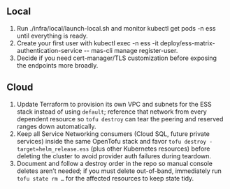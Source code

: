 ## Local

1. Run ./infra/local/launch-local.sh and monitor kubectl get pods -n ess until everything is ready.
2. Create your first user with kubectl exec -n ess -it deploy/ess-matrix-authentication-service -- mas-cli manage register-user.
3. Decide if you need cert-manager/TLS customization before exposing the endpoints more broadly.

## Cloud

1. Update Terraform to provision its own VPC and subnets for the ESS stack instead of using `default`; reference that network from every dependent resource so `tofu destroy` can tear the peering and reserved ranges down automatically.
2. Keep all Service Networking consumers (Cloud SQL, future private services) inside the same OpenTofu stack and favor `tofu destroy -target=helm_release.ess` (plus other Kubernetes resources) before deleting the cluster to avoid provider auth failures during teardown.
3. Document and follow a destroy order in the repo so manual console deletes aren’t needed; if you must delete out-of-band, immediately run `tofu state rm …` for the affected resources to keep state tidy.
